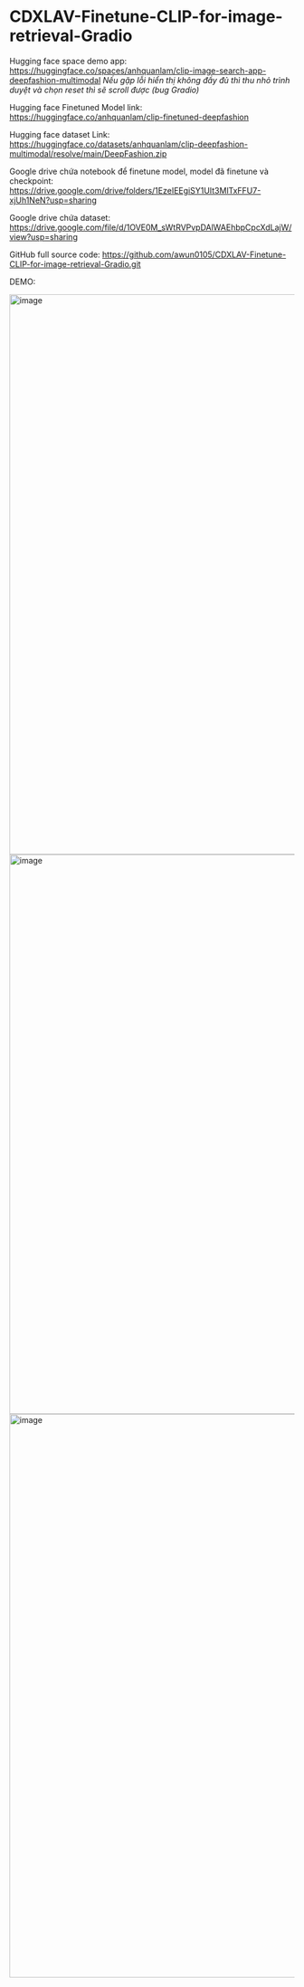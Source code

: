 # CDXLAV-Finetune-CLIP-for-image-retrieval-Gradio
Hugging face space demo app: https://huggingface.co/spaces/anhquanlam/clip-image-search-app-deepfashion-multimodal
_Nếu gặp lỗi hiển thị không đầy đủ thì thu nhỏ trình duyệt và chọn reset thì sẽ scroll được (bug Gradio)_


Hugging face Finetuned Model link: https://huggingface.co/anhquanlam/clip-finetuned-deepfashion

Hugging face dataset Link: https://huggingface.co/datasets/anhquanlam/clip-deepfashion-multimodal/resolve/main/DeepFashion.zip

Google drive chứa notebook để finetune model, model đã finetune và checkpoint: https://drive.google.com/drive/folders/1EzeIEEgiSY1UIt3MlTxFFU7-xjUh1NeN?usp=sharing

Google drive chứa dataset: https://drive.google.com/file/d/1OVE0M_sWtRVPvpDAlWAEhbpCpcXdLajW/view?usp=sharing

GitHub full source code: https://github.com/awun0105/CDXLAV-Finetune-CLIP-for-image-retrieval-Gradio.git 

DEMO:

<img width="1919" height="990" alt="image" src="https://github.com/user-attachments/assets/b294222b-1bd7-4b10-bd02-81bee6f878cd" />

<img width="1919" height="989" alt="image" src="https://github.com/user-attachments/assets/39b60ae5-08fb-4797-86f3-23871d39dad7" />

<img width="1917" height="996" alt="image" src="https://github.com/user-attachments/assets/80ebfe3b-0aaf-4a24-919e-e77d90042f36" />

